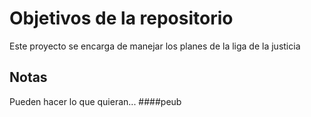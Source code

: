 # Objetivos de la repositorio

Este proyecto se encarga de manejar los planes de la liga de la justicia


## Notas
Pueden hacer lo que quieran...
####peub
